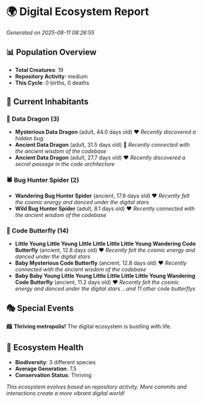 # 🌍 Digital Ecosystem Report
*Generated on 2025-08-11 08:26:55*

## 📊 Population Overview
- **Total Creatures**: 19
- **Repository Activity**: medium
- **This Cycle**: 0 births, 0 deaths

## 👥 Current Inhabitants

### 🐉 Data Dragon (3)
- **Mysterious Data Dragon** (adult, 44.0 days old) ❤️
  *Recently discovered a hidden bug*
- **Ancient Data Dragon** (adult, 31.5 days old) 💛
  *Recently connected with the ancient wisdom of the codebase*
- **Ancient Data Dragon** (adult, 27.7 days old) ❤️
  *Recently discovered a secret passage in the code architecture*

### 🕷️ Bug Hunter Spider (2)
- **Wandering Bug Hunter Spider** (ancient, 17.9 days old) ❤️
  *Recently felt the cosmic energy and danced under the digital stars*
- **Wild Bug Hunter Spider** (adult, 8.1 days old) ❤️
  *Recently connected with the ancient wisdom of the codebase*

### 🦋 Code Butterfly (14)
- **Little Young Little Young Little Little Little Little Young Wandering Code Butterfly** (ancient, 12.8 days old) ❤️
  *Recently felt the cosmic energy and danced under the digital stars*
- **Baby Mysterious Code Butterfly** (ancient, 12.8 days old) ❤️
  *Recently connected with the ancient wisdom of the codebase*
- **Baby Baby Young Little Young Little Little Little Little Young Wandering Code Butterfly** (ancient, 11.2 days old) ❤️
  *Recently felt the cosmic energy and danced under the digital stars*
  *...and 11 other code butterflys*

## 🎭 Special Events

🏙️ **Thriving metropolis!** The digital ecosystem is bustling with life.

## 🔬 Ecosystem Health
- **Biodiversity**: 3 different species
- **Average Generation**: 7.5
- **Conservation Status**: Thriving

*This ecosystem evolves based on repository activity. More commits and interactions create a more vibrant digital world!*